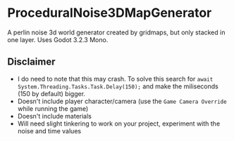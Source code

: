# ProceduralNoise3DMapGenerator
A perlin noise 3d world generator created by gridmaps, but only stacked in one layer. Uses Godot 3.2.3 Mono.

## Disclaimer
- I do need to note that this may crash. To solve this search for ```await System.Threading.Tasks.Task.Delay(150);``` and make the miliseconds (150 by default) bigger.
- Doesn't include player character/camera (use the ```Game Camera Override``` while running the game)
- Doesn't include materials
- Will need slight tinkering to work on your project, experiment with the noise and time values
